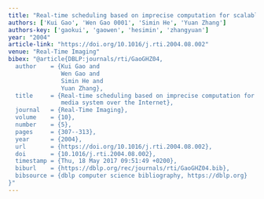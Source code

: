 ```yaml
---
title: "Real-time scheduling based on imprecise computation for scalable streaming media system over the Internet"
authors: ['Kui Gao', 'Wen Gao 0001', 'Simin He', 'Yuan Zhang']
authors-key: ['gaokui', 'gaowen', 'hesimin', 'zhangyuan']
year: "2004"
article-link: "https://doi.org/10.1016/j.rti.2004.08.002"
venue: "Real-Time Imaging"
bibex: "@article{DBLP:journals/rti/GaoGHZ04,
  author    = {Kui Gao and
               Wen Gao and
               Simin He and
               Yuan Zhang},
  title     = {Real-time scheduling based on imprecise computation for scalable streaming
               media system over the Internet},
  journal   = {Real-Time Imaging},
  volume    = {10},
  number    = {5},
  pages     = {307--313},
  year      = {2004},
  url       = {https://doi.org/10.1016/j.rti.2004.08.002},
  doi       = {10.1016/j.rti.2004.08.002},
  timestamp = {Thu, 18 May 2017 09:51:49 +0200},
  biburl    = {https://dblp.org/rec/journals/rti/GaoGHZ04.bib},
  bibsource = {dblp computer science bibliography, https://dblp.org}
}"
---
```

